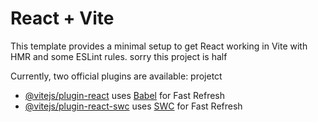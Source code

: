 # React + Vite

This template provides a minimal setup to get React working in Vite with HMR and some ESLint rules.
sorry this project is half

Currently, two official plugins are available:
projetct

- [@vitejs/plugin-react](https://github.com/vitejs/vite-plugin-react/blob/main/packages/plugin-react/README.md) uses [Babel](https://babeljs.io/) for Fast Refresh
- [@vitejs/plugin-react-swc](https://github.com/vitejs/vite-plugin-react-swc) uses [SWC](https://swc.rs/) for Fast Refresh
